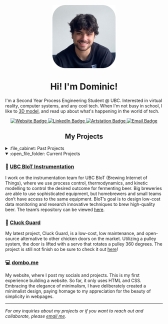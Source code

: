 
<!-- Intro -->

<p id="profile-picture" align="center">
  <img width=40% src="https://github.com/itsdombo/itsdombo/blob/main/headshot.png" alt="Profile Picture">
</p>

<h1 align="center">Hi! I'm Dominic!</h1>

I'm a Second Year Process Engineering Student @ UBC. Interested in virtual reality, computer systems, and any cool tech. When I'm not busy in school, I like to [3D model](https://www.artstation.com/dombo), and read up about what's happening in the world of tech.

<div id="badges" align="center">
  <a href="https://dombo.me">
    <img src="https://img.shields.io/badge/Website-24242c?logo=firefox&logoColor=white&style=for-the-badge" alt="Website Badge">
  </a>
  <a href="https://www.linkedin.com/in/rousseaudominic/">
    <img src="https://img.shields.io/badge/LinkedIn-24242c?logo=linkedin&logoColor=white&style=for-the-badge" alt="LinkedIn Badge">
  </a>
  <a href="https://www.artstation.com/dombo">
    <img src="https://img.shields.io/badge/ArtStation-24242c?logo=artstation&logoColor=white&style=for-the-badge" alt="Artstation Badge">
  </a>
  <a href="mailto:dominic1rousseau@gmail.com">
    <img src="https://img.shields.io/badge/Email-24242c?logo=gmail&logoColor=white&style=for-the-badge" alt="Email Badge">
  </a>
</div>

<!-- Projects -->

<h2 align="center">My Projects</h2>
<details>
  <summary>:file_cabinet: Past Projects</summary>
  
  ### ✨ Magic Mirror
  This is a project I completed in highschool for a class, where I built a smart mirror using recycled parts, such as an old monitor, spare lumber. Every part was already on hand, except for the sheet of mirror glass. The smart mirror uses [Magic Mirror 2](https://github.com/MichMich/MagicMirror), an open-source program which allows you to create and configure your own, or other peoples modules. The mirror is able to display reminders, spotify, the news, compliments, weather, and can be voice controlled using a voice assistant (Google Home, Amazon Alexa) to add reminders. The mirror can be connected to from another computer using [DWService](https://github.com/dwservice/agent).
  
  ### ☁️ Self-Hosting Nextcloud Cloud
  Not wanting to pay money for cloud storage, I looked into self-hosting my own cloud, not only to save money, but as an opportunity to learn. Running on an old computer repurposed as a server PC operating on Ubuntu Linux, the computer runs [Nextcloud](https://github.com/nextcloud), a free and open source cloud software.
  
  ### 💻 [Mini Code Projects](https://github.com/itsdombo/MiniCodeProjects)
  This repository serves as a little pastebin for me to organize and display any finished code projects I have done. The scope of these projects are usually quite mini, as the repository's name says. The purpose for doing this is to get familiar with any language that I am trying to learn by creating practical projects to gain a better understanding of the language.
  
  ### 🦞 Clawdius | UBC APSC 101
  (WIP)
  
  ---
  
</details>

<details open>
  <summary>:open_file_folder: Current Projects</summary>
  
  ### 🍺 [UBC BIoT Instrumentation](https://www.ubcenvision.com/beer/)
  I work on the instrumentation team for UBC BIoT (Brewing Internet of Things), where we use process control, thermodynamics, and kinetic modelling to control the desired outcome for fermenting beer. Big breweries are able to use sophisticated equipment, but homebrewers and small teams don’t have access to the same equipment. BIoT’s goal is to design low-cost data monitoring and research innovative techniques to brew high-quality beer. The team’s repository can be viewed [here](https://github.com/UBC-Brewing-Internet-of-Things).
  
  ### 🐔 [Cluck Guard](https://github.com/itsdombo/CluckGuard)
  My latest project, Cluck Guard, is a low-cost, low maintenance, and open-source alternative to other chicken doors on the market. Utilizing a pulley system, the door is lifted with a servo that rotates a pulley 360 degrees. The project is still not finish so be sure to check it out [here](https://github.com/itsdombo/CluckGuard)!

  ### 💻 [dombo.me](https://dombo.me)
  My website, where I post my socials and projects. This is my first experience building a website. So far, it only uses HTML and CSS. Embracing the elegance of minimalism, I have deliberately created a minimalist design, paying homage to my appreciation for the beauty of simplicity in webpages.
  
  ---
  
</details>

*For any inquiries about my projects or if you want to reach out and collaborate, please [email me](mailto:dominic1rousseau@gmail.com).*

  

<!--
**itsdombo/itsdombo** is a ✨ _special_ ✨ repository because its `README.md` (this file) appears on your GitHub profile.

Here are some ideas to get you started:

- 🔭 I’m currently working on ...
- 🌱 I’m currently learning ...
- 👯 I’m looking to collaborate on ...
- 🤔 I’m looking for help with ...
- 💬 Ask me about ...
- 📫 How to reach me: ...
- 😄 Pronouns: ...
- ⚡ Fun fact: ...
-->
